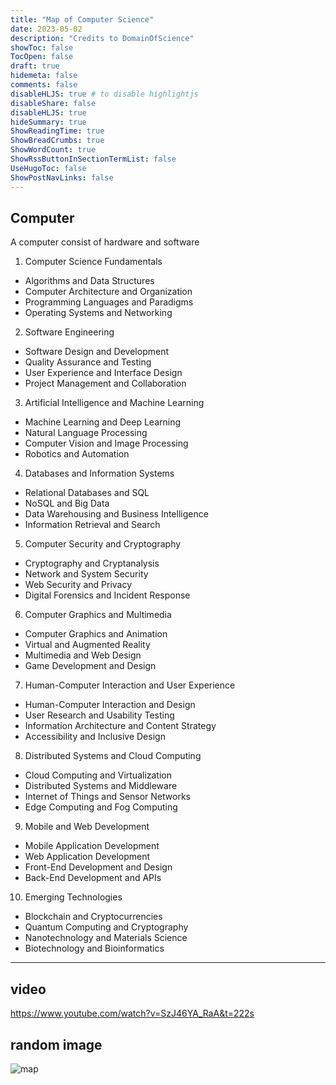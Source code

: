 ```yaml
---
title: "Map of Computer Science"
date: 2023-05-02
description: "Credits to DomainOfScience"
showToc: false
TocOpen: false
draft: true
hidemeta: false
comments: false
disableHLJS: true # to disable highlightjs
disableShare: false
disableHLJS: true
hideSummary: true
ShowReadingTime: true
ShowBreadCrumbs: true
ShowWordCount: true
ShowRssButtonInSectionTermList: false
UseHugoToc: false
ShowPostNavLinks: false
---
```





## Computer

A computer consist of hardware and software

1. Computer Science Fundamentals
  - Algorithms and Data Structures
  - Computer Architecture and Organization
  - Programming Languages and Paradigms
  - Operating Systems and Networking

2. Software Engineering
  - Software Design and Development
  - Quality Assurance and Testing
  - User Experience and Interface Design
  - Project Management and Collaboration

3. Artificial Intelligence and Machine Learning
  - Machine Learning and Deep Learning
  - Natural Language Processing
  - Computer Vision and Image Processing
  - Robotics and Automation

4. Databases and Information Systems
  - Relational Databases and SQL
  - NoSQL and Big Data
  - Data Warehousing and Business Intelligence
  - Information Retrieval and Search

5. Computer Security and Cryptography
  - Cryptography and Cryptanalysis
  - Network and System Security
  - Web Security and Privacy
  - Digital Forensics and Incident Response

6. Computer Graphics and Multimedia
  - Computer Graphics and Animation
  - Virtual and Augmented Reality
  - Multimedia and Web Design
  - Game Development and Design

7. Human-Computer Interaction and User Experience
  - Human-Computer Interaction and Design
  - User Research and Usability Testing
  - Information Architecture and Content Strategy
  - Accessibility and Inclusive Design

8. Distributed Systems and Cloud Computing
  - Cloud Computing and Virtualization
  - Distributed Systems and Middleware
  - Internet of Things and Sensor Networks
  - Edge Computing and Fog Computing

9. Mobile and Web Development
  - Mobile Application Development
  - Web Application Development
  - Front-End Development and Design
  - Back-End Development and APIs

10. Emerging Technologies
  - Blockchain and Cryptocurrencies
  - Quantum Computing and Cryptography
  - Nanotechnology and Materials Science
  - Biotechnology and Bioinformatics

---
## video 
https://www.youtube.com/watch?v=SzJ46YA_RaA&t=222s

## random image 
![map](https://iibawards-prod.s3.amazonaws.com/projects/images/000/002/333/page.png?1505504208#center)